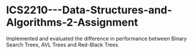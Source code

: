 # ICS2210---Data-Structures-and-Algorithms-2-Assignment

Implemented and evaluated the difference in performance between Binary Search Trees, AVL Trees and Red-Black Trees
